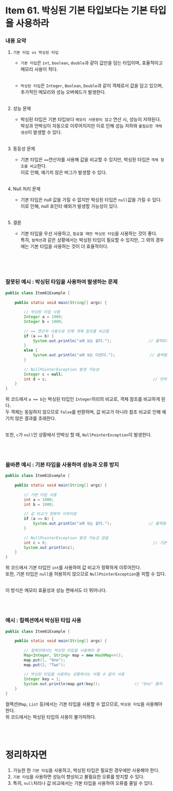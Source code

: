 # Item 61. 박싱된 기본 타입보다는 기본 타입을 사용하라

### 내용 요약 <br>
1. `기본 타입 vs 박싱된 타입`
    - `기본 타입`은 `int`, `boolean`, `double`과 같이 값만을 담는 타입이며, 효율적이고 메모리 사용이 적다. <br><br>

    - `박싱된 타입`은 `Integer`, `Boolean`, `Double`과 같이 객체로서 값을 담고 있으며, 추가적인 메모리와 성능 오버헤드가 발생한다. <br><br>


2. 성능 문제
    - 박싱된 타입은 기본 타입보다 `메모리 사용량이 많고` 연산 시, 성능이 저하된다. <br>
      박싱과 언박싱이 자동으로 이루어지지만 이로 인해 성능 저하와 `불필요한 객체 생성`이 발생할 수 있다. <br><br>
    

3. 동등성 문제
    - 기본 타입은 `==`연산자를 사용해 값을 비교할 수 있지만, 박싱된 타입은 `객체 참조를 비교`한다. <br>
      이로 인해, 예기치 않은 버그가 발생할 수 있다. <br><br>


4. Null 처리 문제
    - 기본 타입은 null 값을 가질 수 없지만 박싱된 타입은 `null`값을 가질 수 있다. <br>
      이로 인해, null 포인터 예외가 발생할 가능성이 있다. <br><br>

5. 결론
   - 기본 타입을 우선 사용하고, `필요할 때만 박싱된 타입`을 사용하는 것이 좋다. <br>
     특히, `컬렉션`과 같은 상황에서는 박싱된 타입이 필요할 수 있지만, 그 외의 경우에는 기본 타입을 사용하는 것이 더 효율적이다. <br><br>

<br><br>


### 잘못된 예시 : 박싱된 타입을 사용하여 발생하는 문제
```java
public class Item61Example {
    
    public static void main(String[] args) {
        
        // 박싱된 타입 사용
        Integer a = 1000;
        Integer b = 1000;
        
        // == 연산자 사용으로 인해 객체 참조를 비교함
        if (a == b) {
            System.out.println("a와 b는 같다.");                // 출력되지 않음
        }
        else {
            System.out.println("a와 b는 다르다.");               // 출력됨
        }
        
        // NullPointerException 발생 가능성
        Integer c = null;
        int d = c;                                              // 언박싱 과정에서 NullPointerException 발생
    }
}
```
위 코드에서 `a == b`는 박싱된 타입인 `Integer`끼리의 비교로, 객체 참조를 비교하게 된다. <br>
두 객체는 동일하지 않으므로 `false`를 반환하며, 값 비교가 아니라 참조 비교로 인해 예기치 않은 결과를 초래한다. <br><br>

또한, `c`가 `null`인 상황에서 언박싱 할 때, `NullPointerException`이 발생한다.

<br><br>




### 올바른 예시 : 기본 타입을 사용하여 성능과 오류 방지
```java
public class Item61Example {
    
    public static void main(String[] args) {
        
        // 기본 타입 사용
        int a = 1000;
        int b = 1000;
        
        // 값 비교가 정확히 이루어짐
        if (a == b) {
            System.out.println("a와 b는 같다.");                // 출력됨
        }
        
        // NullPointerException 발생 가능성 없음
        int c = 0;                                              // 기본 타입은 null일 수 없음
        System.out.println(c);
    }
}
```
위 코드에서 기본 타입인 `int`를 사용하여 값 비교가 정확하게 이루어진다. <br>
또한, 기본 타입은 `null`을 허용하지 않으므로 `NullPointerException`을 피할 수 있다. <br><br>

이 방식은 메모리 효율성과 성능 면에서도 더 뛰어나다. 

<br><br>



### 예시 : 컬렉션에서 박싱된 타입 사용
```java
public class Item61Example {
    
    public static void main(String[] args) {
        
        // 컬렉션에서는 박싱된 타입을 사용해야 함
        Map<Integer, String> map = new HashMap<>();
        map.put(1, "One");
        map.put(2, "Two");
        
        // 박싱된 타입을 사용하는 상황에서는 어쩔 수 없이 사용
        Integer key = 1;
        System.out.println(map.get(key));               // "One" 출력
    }
}
```
컬렉션(`Map`, `List` 등)에서는 기본 타입을 사용할 수 없으므로, `박싱된 타입`을 사용해야 한다. <br>
위 코드에서는 박싱된 타입의 사용이 불가피하다. 

<br><br>



# 정리하자면
1. 가능한 한 `기본 타입`을 사용하고, 박싱된 타입은 필요한 경우에만 사용해야 한다. 
2. `기본 타입`을 사용하면 성능이 향상되고 불필요한 오류를 방지할 수 있다.
3. 특히, `null`처리나 값 비교에서는 기본 타입을 사용하여 오류를 줄일 수 있다. 